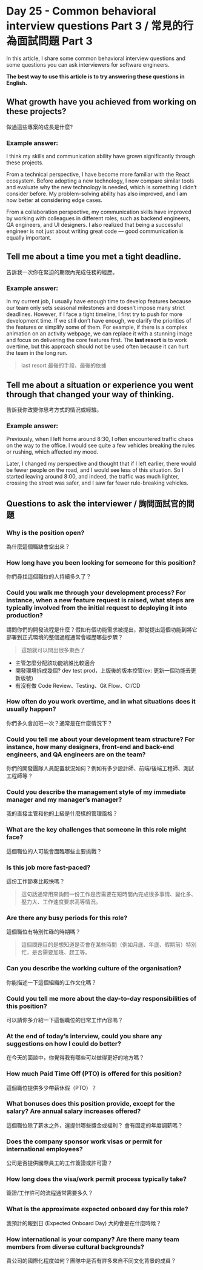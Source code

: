 # Day 25 - Common behavioral interview questions Part 3 / 常見的行為面試問題 Part 3

In this article, I share some common behavioral interview questions and some questions you can ask interviewers for software engineers.

**The best way to use this article is to try answering these questions in English.**

## What growth have you achieved from working on these projects?

做過這些專案的成長是什麼?

### Example answer:

I think my skills and communication ability have grown significantly through these projects.

From a technical perspective, I have become more familiar with the React ecosystem. Before adopting a new technology, I now compare similar tools and evaluate why the new technology is needed, which is something I didn’t consider before. My problem-solving ability has also improved, and I am now better at considering edge cases.

From a collaboration perspective, my communication skills have improved by working with colleagues in different roles, such as backend engineers, QA engineers, and UI designers. I also realized that being a successful engineer is not just about writing great code — good communication is equally important.

## Tell me about a time you met a tight deadline.

告訴我一次你在緊迫的期限內完成任務的經歷。

### Example answer:

In my current job, I usually have enough time to develop features because our team only sets seasonal milestones and doesn’t impose many strict deadlines. However, if I face a tight timeline, I first try to push for more development time. If we still don’t have enough, we clarify the priorities of the features or simplify some of them. For example, if there is a complex animation on an activity webpage, we can replace it with a stunning image and focus on delivering the core features first. The **last resort** is to work overtime, but this approach should not be used often because it can hurt the team in the long run.

> last resort 最後的手段、最後的依據

## Tell me about a situation or experience you went through that changed your way of thinking.

告訴我你改變你思考方式的情況或經驗。

### Example answer:

Previously, when I left home around 8:30, I often encountered traffic chaos on the way to the office. I would see quite a few vehicles breaking the rules or rushing, which affected my mood.

Later, I changed my perspective and thought that if I left earlier, there would be fewer people on the road, and I would see less of this situation. So I started leaving around 8:00, and indeed, the traffic was much lighter, crossing the street was safer, and I saw far fewer rule-breaking vehicles.

## Questions to ask the interviewer / 詢問面試官的問題

### Why is the position open?

為什麼這個職缺會空出來？

### How long have you been looking for someone for this position?

你們尋找這個職位的人持續多久了？

### Could you walk me through your development process? For instance, when a new feature request is raised, what steps are typically involved from the initial request to deploying it into production?

請問你們的開發流程是什麼？假如有個功能需求被提出，那從提出這個功能到將它部署到正式環境的整個過程通常會經歷哪些步驟？

> 這題就可以問出很多東西了

* 主管怎麼分配該功能給誰比較適合
* 開發環境拆成幾個? dev test prod，上版後的版本控管(ex: 更新一個功能去更新版號)
* 有沒有做 Code Review、Testing、Git Flow、CI/CD

### How often do you work overtime, and in what situations does it usually happen?

你們多久會加班一次？通常是在什麼情況下？

### Could you tell me about your development team structure? For instance, how many designers, front-end and back-end engineers, and QA engineers are on the team?

你們的開發團隊人員配置狀況如何？例如有多少設計師、前端/後端工程師、測試工程師等？

### Could you describe the management style of my immediate manager and my manager’s manager?

我的直接主管和他的上級是什麼樣的管理風格？

### What are the key challenges that someone in this role might face?

這個職位的人可能會面臨哪些主要挑戰？

### Is this job more fast-paced?

這份工作節奏比較快嗎？

> 這句話通常用來詢問一份工作是否需要在短時間內完成很多事情、變化多、壓力大、工作速度要求高等情況。

### Are there any busy periods for this role?

這個職位有特別忙碌的時期嗎？

> 這個問題目的是想知道是否會在某些時間（例如月底、年底、假期前）特別忙，是否需要加班、趕工等。

### Can you describe the working culture of the organisation?

你能描述一下這個組織的工作文化嗎？

### Could you tell me more about the day-to-day responsibilities of this position?

可以請你多介紹一下這個職位的日常工作內容嗎？

### At the end of today’s interview, could you share any suggestions on how I could do better?

在今天的面談中，你覺得我有哪些可以做得更好的地方嗎？

### How much Paid Time Off (PTO) is offered for this position?

這個職位提供多少帶薪休假（PTO）？

### What bonuses does this position provide, except for the salary? Are annual salary increases offered?

這個職位除了薪水之外，還提供哪些獎金或福利？ 會有固定的年度調薪嗎？

### Does the company sponsor work visas or permit for international employees?

公司是否提供國際員工的工作簽證或許可證？

### How long does the visa/work permit process typically take?

簽證/工作許可的流程通常需要多久？

### What is the approximate expected onboard day for this role?

我預計的報到日 (Expected Onboard Day) 大約會是在什麼時候？

### How international is your company? Are there many team members from diverse cultural backgrounds?

貴公司的國際化程度如何？團隊中是否有許多來自不同文化背景的成員？
